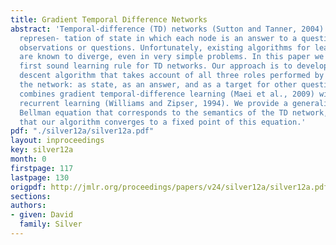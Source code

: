 ```yaml
---
title: Gradient Temporal Difference Networks
abstract: 'Temporal-difference (TD) networks (Sutton and Tanner, 2004) are a predictive
  represen- tation of state in which each node is an answer to a question about future
  observations or questions. Unfortunately, existing algorithms for learning TD networks
  are known to diverge, even in very simple problems. In this paper we present the
  first sound learning rule for TD networks. Our approach is to develop a true gradient
  descent algorithm that takes account of all three roles performed by each node in
  the network: as state, as an answer, and as a target for other questions. Our algorithm
  combines gradient temporal-difference learning (Maei et al., 2009) with real-time
  recurrent learning (Williams and Zipser, 1994). We provide a generalisation of the
  Bellman equation that corresponds to the semantics of the TD network, and prove
  that our algorithm converges to a fixed point of this equation.'
pdf: "./silver12a/silver12a.pdf"
layout: inproceedings
key: silver12a
month: 0
firstpage: 117
lastpage: 130
origpdf: http://jmlr.org/proceedings/papers/v24/silver12a/silver12a.pdf
sections: 
authors:
- given: David
  family: Silver
---
```

